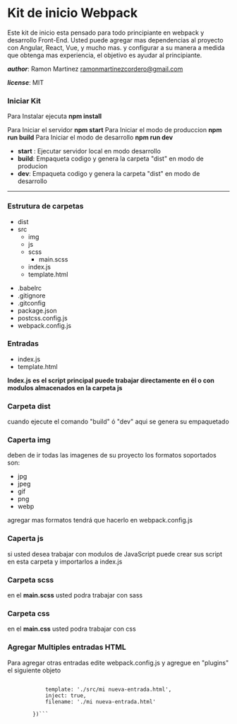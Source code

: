 # Kit de inicio Webpack
Este kit de inicio esta pensado para todo principiante en webpack y desarrollo Front-End.
Usted puede agregar mas dependencias al proyecto con Angular, React, Vue, y mucho mas. y configurar a su manera a medida que obtenga mas experiencia, el objetivo es ayudar al principiante. 

***author***: Ramon Martinez <ramonmartinezcordero@gmail.com>

***license***: MIT

### Iniciar Kit
  Para Instalar ejecuta **npm install**
  
  Para Iniciar el servidor **npm start**
  Para Iniciar el modo de produccion **npm run build**
  Para Iniciar el modo de desarrollo **npm run dev**

  * **start** : Ejecutar servidor local en modo desarrollo
  * **build**: Empaqueta codigo y genera la carpeta "dist" en modo de producion
  * **dev**: Empaqueta codigo y genera la carpeta "dist" en modo de desarrollo
***

### Estrutura de carpetas 
- dist
- src
    + img
    + js
    + scss
        + main.scss
    + index.js
    + template.html

+ .babelrc 
+ .gitignore
+ .gitconfig
+ package.json
+ postcss.config.js
+ webpack.config.js

### Entradas
+ index.js
+ template.html

**Index.js es el script principal puede trabajar directamente en él o con modulos almacenados en la carpeta js**
### Carpeta dist
  cuando ejecute el comando "build" ó "dev" aqui se genera su empaquetado
  
### Caperta img
deben de ir todas las imagenes de su proyecto
los formatos soportados son: 

+ jpg
+ jpeg
+ gif
+ png
+ webp

agregar mas formatos tendrá que hacerlo en webpack.config.js

### Caperta js
si usted desea trabajar con modulos de JavaScript puede crear sus script en esta carpeta y importarlos a index.js

### Carpeta scss 
en el **main.scss** usted podra trabajar con sass 

### Carpeta css 
en el **main.css** usted podra trabajar con css

### Agregar Multiples entradas HTML

Para agregar otras entradas edite webpack.config.js y agregue en "plugins" el siguiente objeto
```new HtmlWebpackPlugin({

            template: './src/mi nueva-entrada.html',
            inject: true,
            filename: './mi nueva-entrada.html'
            
        })```




 
